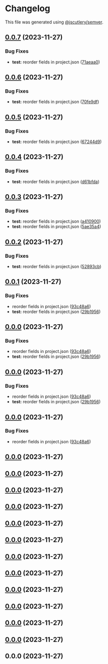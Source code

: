 # Changelog

This file was generated using [@jscutlery/semver](https://github.com/jscutlery/semver).

## [0.0.7](https://github.com/IKatsuba/test-nx-semver/compare/test@0.0.6...test@0.0.7) (2023-11-27)


### Bug Fixes

* **test:** reorder fields in project.json ([71aeaa0](https://github.com/IKatsuba/test-nx-semver/commit/71aeaa038c166d7a9e4cd9f158c6973215213420))



## [0.0.6](https://github.com/IKatsuba/test-nx-semver/compare/test@0.0.5...test@0.0.6) (2023-11-27)


### Bug Fixes

* **test:** reorder fields in project.json ([70fe9df](https://github.com/IKatsuba/test-nx-semver/commit/70fe9dfcb983c6b9e282707c7008cdef9672358f))



## [0.0.5](https://github.com/IKatsuba/test-nx-semver/compare/test@0.0.4...test@0.0.5) (2023-11-27)


### Bug Fixes

* **test:** reorder fields in project.json ([67244d9](https://github.com/IKatsuba/test-nx-semver/commit/67244d94082d10af8f78e83cb2422a5d126959e1))



## [0.0.4](https://github.com/IKatsuba/test-nx-semver/compare/test@0.0.3...test@0.0.4) (2023-11-27)


### Bug Fixes

* **test:** reorder fields in project.json ([d61bfda](https://github.com/IKatsuba/test-nx-semver/commit/d61bfda3186bec0da1db81401ea08767eeea90f8))



## [0.0.3](https://github.com/IKatsuba/test-nx-semver/compare/test@0.0.2...test@0.0.3) (2023-11-27)


### Bug Fixes

* **test:** reorder fields in project.json ([a410900](https://github.com/IKatsuba/test-nx-semver/commit/a410900c803ac30ba494c7b4207a5a365df6fd9e))
* **test:** reorder fields in project.json ([5ae35a4](https://github.com/IKatsuba/test-nx-semver/commit/5ae35a4d48fa9ce10d3fa018581358c35bcaf97c))



## [0.0.2](https://github.com/IKatsuba/test-nx-semver/compare/test@0.0.1...test@0.0.2) (2023-11-27)


### Bug Fixes

* **test:** reorder fields in project.json ([52893cb](https://github.com/IKatsuba/test-nx-semver/commit/52893cb37413a048a15ce638ecae5f0d619f4f04))



## [0.0.1](https://github.com//IKatsuba/test-nx-semver/compare/test@0.0.0...test@0.0.1) (2023-11-27)


### Bug Fixes

* reorder fields in project.json ([93c48a6](https://github.com//IKatsuba/test-nx-semver/commit/93c48a681568c128c79c938c9a405464af25c2a6))
* **test:** reorder fields in project.json ([29b1956](https://github.com//IKatsuba/test-nx-semver/commit/29b1956acbbf548634b6a751a1141c711983d0b0))



## [0.0.0](https://github.com//IKatsuba/test-nx-semver/compare/test@0.0.0...test@0.0.0) (2023-11-27)


### Bug Fixes

* reorder fields in project.json ([93c48a6](https://github.com//IKatsuba/test-nx-semver/commit/93c48a681568c128c79c938c9a405464af25c2a6))
* **test:** reorder fields in project.json ([29b1956](https://github.com//IKatsuba/test-nx-semver/commit/29b1956acbbf548634b6a751a1141c711983d0b0))

## [0.0.0](https://github.com//IKatsuba/test-nx-semver/compare/test@0.0.0...test@0.0.0) (2023-11-27)


### Bug Fixes

* reorder fields in project.json ([93c48a6](https://github.com//IKatsuba/test-nx-semver/commit/93c48a681568c128c79c938c9a405464af25c2a6))
* **test:** reorder fields in project.json ([29b1956](https://github.com//IKatsuba/test-nx-semver/commit/29b1956acbbf548634b6a751a1141c711983d0b0))

## [0.0.0](https://github.com//IKatsuba/test-nx-semver/compare/test@0.0.0...test@0.0.0) (2023-11-27)


### Bug Fixes

* reorder fields in project.json ([93c48a6](https://github.com//IKatsuba/test-nx-semver/commit/93c48a681568c128c79c938c9a405464af25c2a6))

## [0.0.0](https://github.com//IKatsuba/test-nx-semver/compare/test@0.0.0...test@0.0.0) (2023-11-27)

## [0.0.0](https://github.com//IKatsuba/test-nx-semver/compare/test@0.0.0...test@0.0.0) (2023-11-27)

## [0.0.0](https://github.com//IKatsuba/test-nx-semver/compare/test@0.0.0...test@0.0.0) (2023-11-27)

## [0.0.0](https://github.com//IKatsuba/test-nx-semver/compare/test@0.0.0...test@0.0.0) (2023-11-27)

## [0.0.0](https://github.com//IKatsuba/test-nx-semver/compare/test@0.0.0...test@0.0.0) (2023-11-27)

## [0.0.0](https://github.com//IKatsuba/test-nx-semver/compare/test@0.0.0...test@0.0.0) (2023-11-27)

## [0.0.0](https://github.com//IKatsuba/test-nx-semver/compare/test@0.0.0...test@0.0.0) (2023-11-27)

## [0.0.0](https://github.com//IKatsuba/test-nx-semver/compare/test@0.0.0...test@0.0.0) (2023-11-27)

## [0.0.0](https://github.com//IKatsuba/test-nx-semver/compare/test@0.0.0...test@0.0.0) (2023-11-27)

## [0.0.0](https://github.com//IKatsuba/test-nx-semver/compare/test@0.0.0...test@0.0.0) (2023-11-27)

## [0.0.0](https://github.com//IKatsuba/test-nx-semver/compare/test@0.0.0...test@0.0.0) (2023-11-27)

## [0.0.0](https://github.com//IKatsuba/test-nx-semver/compare/test@0.0.0...test@0.0.0) (2023-11-27)


## 0.0.0 (2023-11-27)
